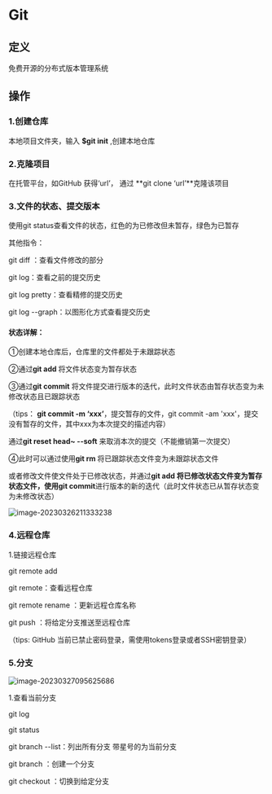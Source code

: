 # Git 

## 定义

免费开源的分布式版本管理系统

## 操作

### 1.创建仓库

本地项目文件夹，输入 **$git init** ,创建本地仓库

### 2.克隆项目

在托管平台，如GitHub 获得‘url’， 通过 **git clone ‘url’**克隆该项目

### 3.文件的状态、提交版本

使用git status查看文件的状态，红色的为已修改但未暂存，绿色为已暂存

其他指令：

git diff <name> ：查看文件修改的部分

git log：查看之前的提交历史

git log pretty：查看精修的提交历史

git log --graph：以图形化方式查看提交历史

#### 状态详解：

①创建本地仓库后，仓库里的文件都处于未跟踪状态

②通过**git add <name>** 将文件状态变为暂存状态

③通过**git commit** 将文件提交进行版本的迭代，此时文件状态由暂存状态变为未修改状态且已跟踪状态

（tips： **git commit -m ‘xxx’**，提交暂存的文件，git commit -am 'xxx'，提交没有暂存的文件，其中xxx为本次提交的描述内容）

通过**git reset head~ --soft** 来取消本次的提交（不能撤销第一次提交）

④此时可以通过使用**git rm <name>** 将已跟踪状态文件变为未跟踪状态文件

或者修改文件使文件处于已修改状态，并通过**git add <name>**将已修改状态文件变为暂存状态文件，使用**git commit**进行版本的新的迭代（此时文件状态已从暂存状态变为未修改状态）

![image-20230326211333238](C:\Users\undercurrent\AppData\Roaming\Typora\typora-user-images\image-20230326211333238.png)



### 4.远程仓库

1.链接远程仓库

git remote add <name> <remoteRepositoryUrl>

git remote：查看远程仓库

git remote rename <oldName> <newName>：更新远程仓库名称

git push <remoteRepositoryname> <branch>：将给定分支推送至远程仓库

（tips: GitHub 当前已禁止密码登录，需使用tokens登录或者SSH密钥登录）

### 5.分支

![image-20230327095625686](C:\Users\undercurrent\AppData\Roaming\Typora\typora-user-images\image-20230327095625686.png)

1.查看当前分支

git log

git status

git branch --list：列出所有分支 带星号的为当前分支

git branch <branch>：创建一个分支

git checkout <branch>：切换到给定分支



